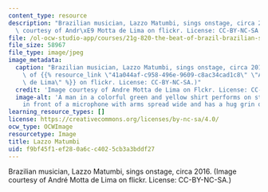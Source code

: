```yaml
---
content_type: resource
description: "Brazilian musician, Lazzo Matumbi, sings onstage, circa 2016. (Image\
  \ courtesy of Andr\xE9 Motta de Lima on flickr. License: CC-BY-NC-SA.)"
file: /ol-ocw-studio-app/courses/21g-820-the-beat-of-brazil-brazilian-society-through-its-music-fall-2016/f9bf45f1ef280a6cc4025cb3a3bddf27_21G-820f16.jpg
file_size: 58967
file_type: image/jpeg
image_metadata:
  caption: "Brazilian musician, Lazzo Matumbi, sings onstage, circa 2016. (Image courtesy\
    \ of {{% resource_link \"41a044af-c958-496e-9609-c8ac34cad1c8\" \"Andr\xE9 Motta\
    \ de Lima\" %}} on flickr. License: CC-BY-NC-SA.)"
  credit: 'Image courtesy of Andre Motta de Lima on Flckr. License: CC-BY-NC-SA'
  image-alt: 'A man in a colorful green and yellow shirt performs on stage. He sits
    in front of a microphone with arms spread wide and has a hug grin on his face. '
learning_resource_types: []
license: https://creativecommons.org/licenses/by-nc-sa/4.0/
ocw_type: OCWImage
resourcetype: Image
title: Lazzo Matumbi
uid: f9bf45f1-ef28-0a6c-c402-5cb3a3bddf27
---
```

Brazilian musician, Lazzo Matumbi, sings onstage, circa 2016. (Image courtesy of André Motta de Lima on flickr. License: CC-BY-NC-SA.)